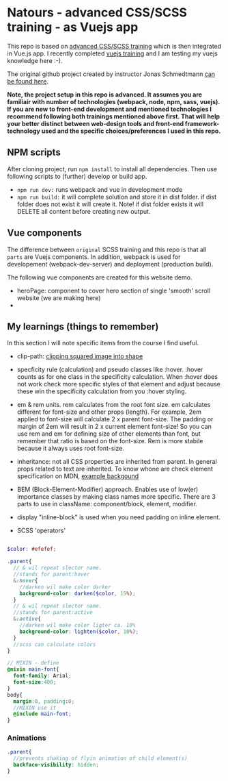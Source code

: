 # Natours - advanced CSS/SCSS training - as Vuejs app

This repo is based on [advanced CSS/SCSS training](https://www.udemy.com/advanced-css-and-sass/) which is then integrated in Vue.js app.
I recently completed [vuejs training](https://www.udemy.com/vuejs-2-the-complete-guide/) and I am testing my vuejs knowledge here :-).

The original github project created by instructor Jonas Schmedtmann [can be found here](https://github.com/jonasschmedtmann/advanced-css-course).

**Note, the project setup in this repo is advanced. It assumes you are familiair with number of technologies (webpack, node, npm, sass, vuejs). If you are new to front-end development and mentioned technologies I recommend following both trainings mentioned above first. That will help your better distinct between web-design tools and front-end framework-technology used and the specific choices/preferences I used in this repo.**

## NPM scripts

After cloning project, run `npm install` to install all dependencies. Then use following scripts to (further) develop or build app.

- `npm run dev:` runs webpack and vue in development mode
- `npm run build:` it will complete solution and store it in dist folder. if dist folder does not exist it will create it. Note! if dist folder exists it will DELETE all content before creating new output.

## Vue components

The difference between `original` SCSS training and this repo is that all `parts` are Vuejs components. In addition, webpack is used for developement (webpack-dev-server) and deployment (production build).

The following vue components are created for this website demo.

- heroPage: component to cover hero section of single 'smooth' scroll website (we are making here)
- 

## My learnings (things to remember)

In this section I will note specific items from the course I find useful.

- clip-path: [clipping squared image into shape](https://developer.mozilla.org/en-US/docs/Web/CSS/clip-path)

- specficity rule (calculation) and pseudo classes like :hover. :hover counts as for one class in the specificity calculation. When :hover does not work check more specific styles of that element and adjust because these win the specificity calculation from you :hover styling.

- em & rem units. rem calculates from the root font size. em calculates different for font-size and other props (length). For example, 2em applied to font-size will calculate 2 x parent font-size. The padding or margin of 2em will result in 2 x current element font-size! So you can use rem and em for defining size of other elements than font, but remember that ratio is based on the font-size. Rem is more stabile because it always uses root font-size.

- inheritance: not all CSS properties are inherited from parent. In general props related to text are inherited. To know whone are check element specification on MDN, [example backgound](https://developer.mozilla.org/en-US/docs/Web/CSS/background)

- BEM (Block-Element-Modifier) approach. Enables use of low(er) importance classes by making class names more specific. There are 3 parts to use in className: component/block, element, modifier.

- display "inline-block" is used when you need padding on inline element.

- SCSS 'operators'

``` scss

$color: #efefef;

.parent{
  // & wil repeat slector name.
  //stands for parent:hover
  &:hover{
    //darken wil make color darker
    background-color: darken($color, 15%);
  }
  // & wil repeat slector name.
  //stands for parent:active
  &:active{
    //darken wil make color ligter ca. 10%
    background-color: lighten($color, 10%);
  }
  //scss can calculate colors
}

// MIXIN - define
@mixin main-font{
  font-family: Arial;
  font-size:400;
}
body{
  margin:0, padding:0;
  //MIXIN use it
  @include main-font;
}

```

### Animations

```scss
.parent{
  //prevents shaking of flyin animation of child element(s)
  backface-visibility: hidden;
}
```
